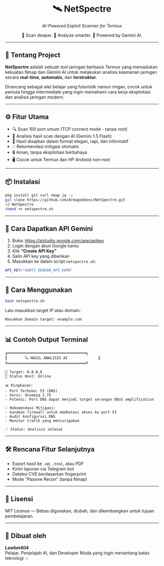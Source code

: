<h1 align="center">🛰️ NetSpectre</h1>
<p align="center"><i>AI-Powered Exploit Scanner for Termux</i></p>
<p align="center">
  🔎 Scan deeper. 📡 Analyze smarter. 🤖 Powered by Gemini AI.
</p>

---

## 🚀 Tentang Project

**NetSpectre** adalah sebuah tool jaringan berbasis Termux yang memadukan kekuatan Nmap dan Gemini AI untuk melakukan analisis keamanan jaringan secara **real-time**, **automatis**, dan **terstruktur**.

Dirancang sebagai alat belajar yang futuristik namun ringan, cocok untuk pemula hingga intermediate yang ingin memahami cara kerja eksploitasi dan analisis jaringan modern.

---

## ⚙️ Fitur Utama

- 🔍 Scan 100 port umum (TCP connect mode - tanpa root)
- 📡 Analisis hasil scan dengan AI (Gemini 1.5 Flash)
- 📑 Hasil disajikan dalam format elegan, rapi, dan informatif
- 💡 Rekomendasi mitigasi otomatis
- 🔒 Aman, tanpa eksploitasi berbahaya
- 🖥️ Cocok untuk Termux dan HP Android non-root

---

## 📦 Instalasi

```bash
pkg install git curl nmap jq -y
git clone https://github.com/Armageddonz/NetSpectre.git
cd NetSpectre
chmod +x netspectre.sh
```

---

## 🔐 Cara Dapatkan API Gemini

1. Buka: https://aistudio.google.com/app/apikey
2. Login dengan akun Google kamu
3. Klik **“Create API Key”**
4. Salin API key yang diberikan
5. Masukkan ke dalam script `netspectre.sh`:

```bash
API_KEY="GANTI_DENGAN_API_KAMU"
```

---

## 🧪 Cara Menggunakan

```bash
bash netspectre.sh
```

Lalu masukkan target IP atau domain:
```
Masukkan Domain target: example.com
```

---

## 📊 Contoh Output Terminal

```
╔════════════════════════════════════╗
║        🔍 HASIL ANALISIS AI              ║
╚════════════════════════════════════╝

📌 Target: 8.8.8.8
📶 Status Host: Online

📊 Ringkasan:
- Port Terbuka: 53 (DNS)
- Versi: dnsmasq 2.75
- Potensi: Port DNS dapat menjadi target serangan DDoS amplification

💡 Rekomendasi Mitigasi:
- Gunakan firewall untuk membatasi akses ke port 53
- Audit konfigurasi DNS
- Monitor trafik yang mencurigakan

✅ Status: Analisis selesai
```

---

## 🛠️ Rencana Fitur Selanjutnya

- Export hasil ke `.md`, `.html`, atau PDF
- Kirim laporan via Telegram bot
- Deteksi CVE berdasarkan fingerprint
- Mode “Passive Recon” (tanpa Nmap)

---

## 📜 Lisensi

MIT License — Bebas digunakan, diubah, dan dikembangkan untuk tujuan pembelajaran.

---

## 🧠 Dibuat oleh

**Lawliet404**  
Pelajar, Penjelajah AI, dan Developer Muda yang ingin menantang batas teknologi 💥
